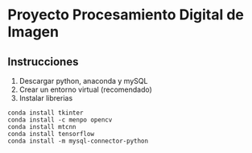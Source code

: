 # Proyecto Procesamiento Digital de Imagen

## Instrucciones
1. Descargar python, anaconda y mySQL
2. Crear un entorno virtual (recomendado)
3. Instalar librerias

```
conda install tkinter
conda install -c menpo opencv
conda install mtcnn
conda install tensorflow
conda install -m mysql-connector-python
```